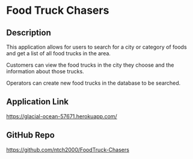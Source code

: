 # Food Truck Chasers

## Description

This application allows for users to search for a city or category of foods and get a list of all food trucks in the area.

Customers can view the food trucks in the city they choose and the information about those trucks.

Operators can create new food trucks in the database to be searched.

## Application Link

https://glacial-ocean-57671.herokuapp.com/

## GitHub Repo

https://github.com/ntch2000/FoodTruck-Chasers
